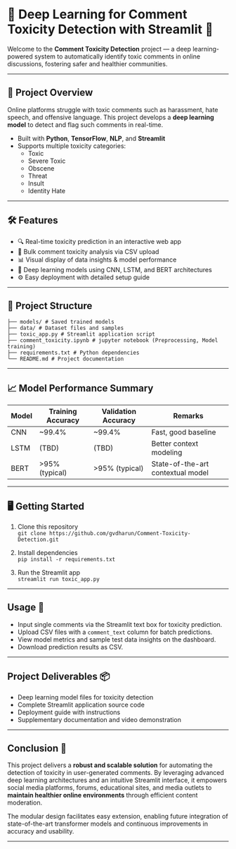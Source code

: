 # 🚨 Deep Learning for Comment Toxicity Detection with Streamlit 🚨

Welcome to the **Comment Toxicity Detection** project — a deep learning-powered system to automatically identify toxic comments in online discussions, fostering safer and healthier communities.

---

## 🚀 Project Overview

Online platforms struggle with toxic comments such as harassment, hate speech, and offensive language. This project develops a **deep learning model** to detect and flag such comments in real-time.

- Built with **Python**, **TensorFlow**, **NLP**, and **Streamlit**
- Supports multiple toxicity categories:  
  - Toxic  
  - Severe Toxic  
  - Obscene  
  - Threat  
  - Insult  
  - Identity Hate  

---

## 🛠️ Features

- 🔍 Real-time toxicity prediction in an interactive web app  
- 📁 Bulk comment toxicity analysis via CSV upload  
- 📊 Visual display of data insights & model performance  
- 🤖 Deep learning models using CNN, LSTM, and BERT architectures  
- ⚙️ Easy deployment with detailed setup guide

---

## 📂 Project Structure

```
├── models/ # Saved trained models
├── data/ # Dataset files and samples
├── toxic_app.py # Streamlit application script
├── comment_toxicity.ipynb # jupyter notebook (Preprocessing, Model training)
├── requirements.txt # Python dependencies
└── README.md # Project documentation
```


---

## 📈 Model Performance Summary

| Model      | Training Accuracy | Validation Accuracy | Remarks                               |
|------------|-------------------|---------------------|-------------------------------------|
| CNN        | ~99.4%            | ~99.4%              | Fast, good baseline                  |
| LSTM       | (TBD)             | (TBD)               | Better context modeling              |
| BERT       | >95% (typical)    | >95% (typical)      | State-of-the-art contextual model   |

---

## 🖥️ Getting Started

1. Clone this repository  
`git clone https://github.com/gvdharun/Comment-Toxicity-Detection.git`


2. Install dependencies  
`pip install -r requirements.txt`


3. Run the Streamlit app  
`streamlit run toxic_app.py`

---

## Usage 🎯

- Input single comments via the Streamlit text box for toxicity prediction.
- Upload CSV files with a `comment_text` column for batch predictions.
- View model metrics and sample test data insights on the dashboard.
- Download prediction results as CSV.

---

## Project Deliverables 📦

- Deep learning model files for toxicity detection
- Complete Streamlit application source code
- Deployment guide with instructions
- Supplementary documentation and video demonstration

---

## Conclusion 🎉

This project delivers a **robust and scalable solution** for automating the detection of toxicity in user-generated comments. By leveraging advanced deep learning architectures and an intuitive Streamlit interface, it empowers social media platforms, forums, educational sites, and media outlets to **maintain healthier online environments** through efficient content moderation.

The modular design facilitates easy extension, enabling future integration of state-of-the-art transformer models and continuous improvements in accuracy and usability.

---
